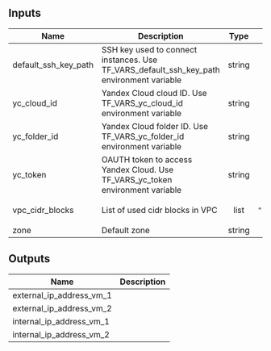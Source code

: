 ## Inputs

| Name | Description | Type | Default | Required |
|------|-------------|:----:|:-----:|:-----:|
| default\_ssh\_key\_path | SSH key used to connect instances. Use TF_VARS_default_ssh_key_path environment variable | string | n/a | yes |
| yc\_cloud\_id | Yandex Cloud cloud ID. Use TF_VARS_yc_cloud_id environment variable | string | n/a | yes |
| yc\_folder\_id | Yandex Cloud folder ID. Use TF_VARS_yc_folder_id environment variable | string | n/a | yes |
| yc\_token | OAUTH token to access Yandex Cloud. Use TF_VARS_yc_token environment variable | string | n/a | yes |
| vpc\_cidr\_blocks | List of used cidr blocks in VPC | list | `[ "192.168.10.0/24" ]` | no |
| zone | Default zone | string | `"ru-central1-a"` | no |

## Outputs

| Name | Description |
|------|-------------|
| external\_ip\_address\_vm\_1 |  |
| external\_ip\_address\_vm\_2 |  |
| internal\_ip\_address\_vm\_1 |  |
| internal\_ip\_address\_vm\_2 |  |
